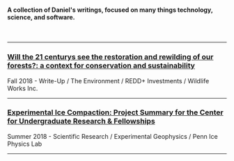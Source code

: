 
#### A collection of Daniel's writings, focused on many things technology, science, and software. 

<br>

---

### [Will the 21 centurys see the restoration and rewilding of our forests?: a context for conservation and sustainability](blogs/psr_redd_blog.md)

Fall 2018 - Write-Up / The Environment / REDD+ Investments / Wildlife Works Inc.

---

### [Experimental Ice Compaction: Project Summary for the Center for Undergraduate Research & Fellowships](https://www.curf.upenn.edu/project/furman-daniel-experimental-ice-compaction)
 
Summer 2018 - Scientific Research / Experimental Geophysics / Penn Ice Physics Lab

---



